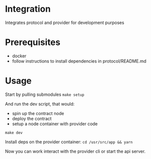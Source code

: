 # Integration
Integrates protocol and provider for development purposes

# Prerequisites
- docker
- follow instructions to install dependencies in protocol/README.md

# Usage
Start by pulling submodules
`make setup`

And run the dev script, that would:
- spin up the contract node
- deploy the contract
- setup a node container with provider code

`make dev`

Install deps on the provider container:
`cd /usr/src/app && yarn`

Now you can work interact with the provider cli or start the api server.

